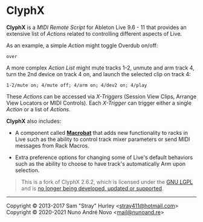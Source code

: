 ClyphX
======

**ClyphX** is a _MIDI Remote Script_ for Ableton Live 9.6 - 11 that provides an
extensive list of _Actions_ related to controlling different aspects of Live.

As an example, a simple _Action_ might toggle Overdub on/off:
```
over
```

A more complex _Action List_ might mute tracks 1-2, unmute and arm track 4, turn
the 2nd device on track 4 on, and launch the selected clip on track 4:
```
1-2/mute on; 4/mute off; 4/arm on; 4/dev2 on; 4/play
```

These _Actions_ can be accessed via _X-Triggers_ (Session View Clips, Arrange
View Locators or MIDI Controls). Each _X-Trigger_ can trigger either a single
_Action_ or a list of _Actions_.

**ClyphX** also includes:

- A component called **[Macrobat](./docs/macrobat_manual.md)** that adds new functionality to racks in Live
  such as the ability to control track mixer parameters or send MIDI messages
  from Rack Macros.

- Extra preference options for changing some of Live's default behaviors such as
  the ability to choose to have track's automatically Arm upon selection.

> This is a fork of ClyphX 2.6.2, which is licensed under the [GNU LGPL][lic]
> and is [no longer being developed, updated or supported][note].

[lic]: https://spdx.org/licenses/LGPL-2.1-or-later.html "GNU LGPL 2.1 or later"
[note]: https://forum.nativekontrol.com/thread/992/current-version-clyphx-live-9
"nativeKONTROL Forum"

---
Copyright &copy; 2013-2017 Sam "Stray" Hurley <<stray411@hotmail.com>>  
Copyright &copy; 2020-2021 Nuno André Novo <<mail@nunoand.re>>